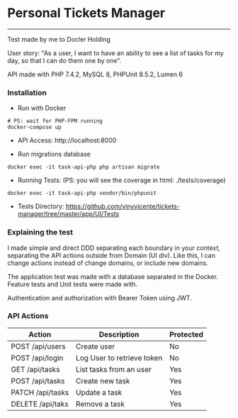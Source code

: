 # Personal Tickets Manager

---

Test made by me to Docler Holding

User story: "As a user, I want to have an ability to see a list of tasks for my day, so that I can do them one by one". 

API made with PHP 7.4.2, MySQL 8, PHPUnit 8.5.2, Lumen 6

### Installation

   * Run with Docker

```shell script
# PS: wait for PHP-FPM running
docker-compose up
```

   * API Access: http://localhost:8000
   
   * Run migrations database
   
```shell script
docker exec -it task-api-php php artisan migrate
```
   
   * Running Tests: (PS: you will see the coverage in html: ./tests/coverage)
   
```shell script
docker exec -it task-api-php vendor/bin/phpunit
```

   * Tests Directory: https://github.com/vinyvicente/tickets-manager/tree/master/app/UI/Tests

### Explaining the test

I made simple and direct DDD separating each boundary in your context, separating the API actions outside from Domain (UI div). Like this, I can change actions instead of change domains, or include new domains.

The application test was made with a database separated in the Docker. Feature tests and Unit tests were made with.

Authentication and authorization with Bearer Token using JWT.

### API Actions

| Action           | Description                | Protected |
|------------------|----------------------------|-----------|
| POST /api/users  | Create user                | No        |
| POST /api/login  | Log User to retrieve token | No        |
| GET  /api/tasks  | List tasks from an user    | Yes       |
| POST /api/tasks  | Create new task            | Yes       |
| PATCH /api/tasks | Update a task              | Yes       |
| DELETE /api/taks | Remove a task              | Yes       | 